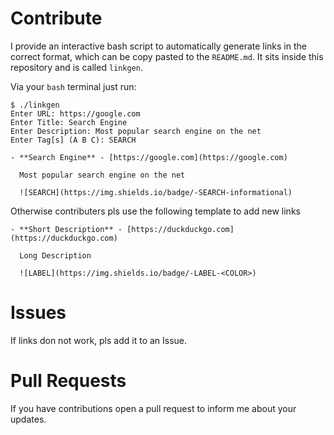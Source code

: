 # Contribute

I provide an interactive bash script to automatically generate links in the correct format, which can be copy pasted to the `README.md`. It sits inside this repository and is called `linkgen`.

Via your `bash` terminal just run:

```
$ ./linkgen
Enter URL: https://google.com
Enter Title: Search Engine
Enter Description: Most popular search engine on the net       
Enter Tag[s] (A B C): SEARCH

- **Search Engine** - [https://google.com](https://google.com)

  Most popular search engine on the net

  ![SEARCH](https://img.shields.io/badge/-SEARCH-informational)

```

Otherwise contributers pls use the following template to add new links

```
- **Short Description** - [https://duckduckgo.com](https://duckduckgo.com)

  Long Description
  
  ![LABEL](https://img.shields.io/badge/-LABEL-<COLOR>)
```

# Issues

If links don not work, pls add it to an Issue.

# Pull Requests

If you have contributions open a pull request to inform me about your updates.
